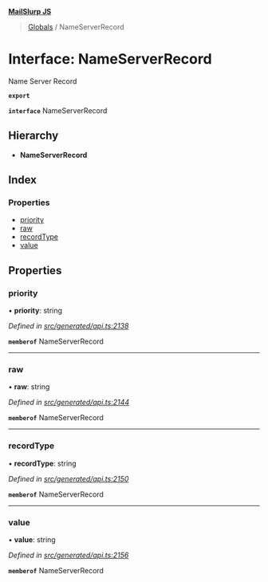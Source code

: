 **[MailSlurp JS](../README.md)**

> [Globals](../README.md) / NameServerRecord

# Interface: NameServerRecord

Name Server Record

**`export`** 

**`interface`** NameServerRecord

## Hierarchy

* **NameServerRecord**

## Index

### Properties

* [priority](nameserverrecord.md#priority)
* [raw](nameserverrecord.md#raw)
* [recordType](nameserverrecord.md#recordtype)
* [value](nameserverrecord.md#value)

## Properties

### priority

•  **priority**: string

*Defined in [src/generated/api.ts:2138](https://github.com/mailslurp/mailslurp-client/blob/359c034/src/generated/api.ts#L2138)*

**`memberof`** NameServerRecord

___

### raw

•  **raw**: string

*Defined in [src/generated/api.ts:2144](https://github.com/mailslurp/mailslurp-client/blob/359c034/src/generated/api.ts#L2144)*

**`memberof`** NameServerRecord

___

### recordType

•  **recordType**: string

*Defined in [src/generated/api.ts:2150](https://github.com/mailslurp/mailslurp-client/blob/359c034/src/generated/api.ts#L2150)*

**`memberof`** NameServerRecord

___

### value

•  **value**: string

*Defined in [src/generated/api.ts:2156](https://github.com/mailslurp/mailslurp-client/blob/359c034/src/generated/api.ts#L2156)*

**`memberof`** NameServerRecord
